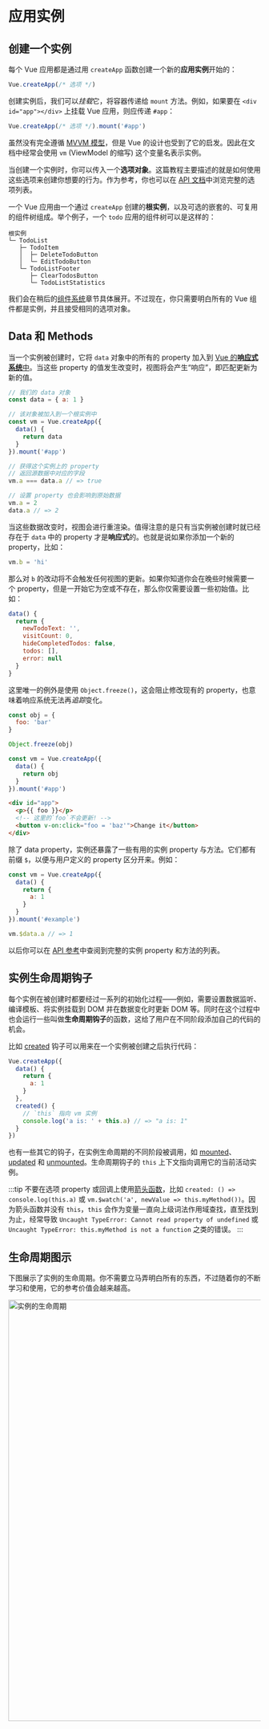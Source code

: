 # 应用实例

## 创建一个实例

每个 Vue 应用都是通过用 `createApp` 函数创建一个新的**应用实例**开始的：

```js
Vue.createApp(/* 选项 */)
```

创建实例后，我们可以*挂载*它，将容器传递给 `mount` 方法。例如，如果要在 `<div id="app"></div>` 上挂载 Vue 应用，则应传递 `#app`：

```js
Vue.createApp(/* 选项 */).mount('#app')
```

虽然没有完全遵循 [MVVM 模型](https://en.wikipedia.org/wiki/Model_View_ViewModel)，但是 Vue 的设计也受到了它的启发。因此在文档中经常会使用 `vm` (ViewModel 的缩写) 这个变量名表示实例。

当创建一个实例时，你可以传入一个**选项对象**。这篇教程主要描述的就是如何使用这些选项来创建你想要的行为。作为参考，你也可以在 [API 文档](../api/options-data.html)中浏览完整的选项列表。

一个 Vue 应用由一个通过 `createApp` 创建的**根实例**，以及可选的嵌套的、可复用的组件树组成。举个例子，一个 `todo` 应用的组件树可以是这样的：

```
根实例
└─ TodoList
   ├─ TodoItem
   │  ├─ DeleteTodoButton
   │  └─ EditTodoButton
   └─ TodoListFooter
      ├─ ClearTodosButton
      └─ TodoListStatistics
```

我们会在稍后的[组件系统](component-basics.html)章节具体展开。不过现在，你只需要明白所有的 Vue 组件都是实例，并且接受相同的选项对象。

## Data 和 Methods

当一个实例被创建时，它将 `data` 对象中的所有的 property 加入到 [Vue 的**响应式系统**中](reactivity.html)。当这些 property 的值发生改变时，视图将会产生“响应”，即匹配更新为新的值。

```js
// 我们的 data 对象
const data = { a: 1 }

// 该对象被加入到一个根实例中
const vm = Vue.createApp({
  data() {
    return data
  }
}).mount('#app')

// 获得这个实例上的 property
// 返回源数据中对应的字段
vm.a === data.a // => true

// 设置 property 也会影响到原始数据
vm.a = 2
data.a // => 2
```

当这些数据改变时，视图会进行重渲染。值得注意的是只有当实例被创建时就已经存在于 `data` 中的 property 才是**响应式**的。也就是说如果你添加一个新的 property，比如：

```js
vm.b = 'hi'
```

那么对 `b` 的改动将不会触发任何视图的更新。如果你知道你会在晚些时候需要一个 property，但是一开始它为空或不存在，那么你仅需要设置一些初始值。比如：

```js
data() {
  return {
    newTodoText: '',
    visitCount: 0,
    hideCompletedTodos: false,
    todos: [],
    error: null
  }
}
```

这里唯一的例外是使用 `Object.freeze()`，这会阻止修改现有的 property，也意味着响应系统无法再*追踪*变化。

```js
const obj = {
  foo: 'bar'
}

Object.freeze(obj)

const vm = Vue.createApp({
  data() {
    return obj
  }
}).mount('#app')
```

```html
<div id="app">
  <p>{{ foo }}</p>
  <!-- 这里的`foo`不会更新! -->
  <button v-on:click="foo = 'baz'">Change it</button>
</div>
```

除了 data property，实例还暴露了一些有用的实例 property 与方法。它们都有前缀 `$`，以便与用户定义的 property 区分开来。例如：

```js
const vm = Vue.createApp({
  data() {
    return {
      a: 1
    }
  }
}).mount('#example')

vm.$data.a // => 1
```
以后你可以在 [API 参考](../api/instance-properties.html)中查阅到完整的实例 property 和方法的列表。

## 实例生命周期钩子

每个实例在被创建时都要经过一系列的初始化过程——例如，需要设置数据监听、编译模板、将实例挂载到 DOM 并在数据变化时更新 DOM 等。同时在这个过程中也会运行一些叫做**生命周期钩子**的函数，这给了用户在不同阶段添加自己的代码的机会。

比如 [created](../api/options-lifecycle-hooks.html#created) 钩子可以用来在一个实例被创建之后执行代码：

```js
Vue.createApp({
  data() {
    return {
      a: 1
    }
  },
  created() {
    // `this` 指向 vm 实例
    console.log('a is: ' + this.a) // => "a is: 1"
  }
})
```

也有一些其它的钩子，在实例生命周期的不同阶段被调用，如 [mounted](../api/options-lifecycle-hooks.html#mounted)、[updated](../api/options-lifecycle-hooks.html#updated) 和 [unmounted](../api/options-lifecycle-hooks.html#unmounted)。生命周期钩子的 `this` 上下文指向调用它的当前活动实例。

:::tip
不要在选项 property 或回调上使用[箭头函数]((https://developer.mozilla.org/en/docs/Web/JavaScript/Reference/Functions/Arrow_functions))，比如 `created: () => console.log(this.a)` 或 `vm.$watch('a', newValue => this.myMethod())`。因为箭头函数并没有 `this`，`this` 会作为变量一直向上级词法作用域查找，直至找到为止，经常导致 `Uncaught TypeError: Cannot read property of undefined` 或 `Uncaught TypeError: this.myMethod is not a function` 之类的错误。
:::


## 生命周期图示

下图展示了实例的生命周期。你不需要立马弄明白所有的东西，不过随着你的不断学习和使用，它的参考价值会越来越高。

<img src="/docs-next-zh-cn/images/lifecycle.png" width="840" height="auto" style="margin: 0px auto; display: block; max-width: 100%;" loading="lazy" alt="实例的生命周期">
